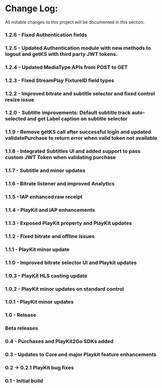 Change Log:
===========

All notable changes to this project will be documented in this section.

### 1.2.6 - Fixed Authentication fields

### 1.2.5 - Updated Authentication module with new methods to logout and getKS with third party JWT tokens.

### 1.2.4 - Updated MediaType APIs from POST to GET

### 1.2.3 - Fixed StreamPlay FixtureID field types

### 1.2.2 - Improved bitrate and subtitle selector and fixed control resize issue

### 1.2.0 - Subtitle improvements: Default subtitle track auto-selected and get Label caption on subtitle selector

### 1.1.9 - Remove getKS call after successful login and updated validatePurchase to return error when valid token not available

### 1.1.8 - Integrated Subtitles UI and added support to pass custom JWT Token when validating purchase

### 1.1.7 - Subtitle and minor updates

### 1.1.6 - Bitrate listener and improved Analytics

### 1.1.5 - IAP enhanced raw receipt

### 1.1.4 - PlayKit and IAP enhancements

### 1.1.3 - Exposed PlayKit property and PlayKit updates

### 1.1.2 - Fixed bitrate and offline issues

### 1.1.1 - PlayKit minor update

### 1.1.0 - Improved bitrate selector UI and Playkit updates

### 1.0.3 - PlayKit HLS casting update

### 1.0.2 - PlayKit minor updates on standard control

### 1.0.1 - PlayKit minor updates

### 1.0 - Release

### Beta releases

### 0.4 - Purchases and PlayKit2Go SDKs added

### 0.3 - Updates to Core and major Playkit feature enhancements

### 0.2 -> 0.2.1 PlayKit bug fixes

### 0.1 - Initial build
